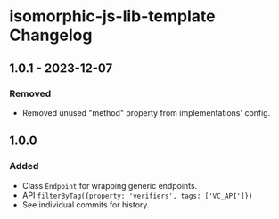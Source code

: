 # isomorphic-js-lib-template Changelog

## 1.0.1 - 2023-12-07

### Removed
- Removed unused "method" property from implementations' config.

## 1.0.0

### Added
- Class `Endpoint` for wrapping generic endpoints.
- API `filterByTag({property: 'verifiers', tags: ['VC_API']})`
- See individual commits for history.
